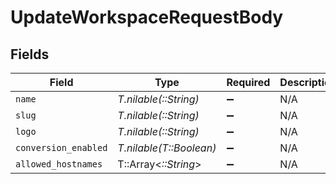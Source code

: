 # UpdateWorkspaceRequestBody


## Fields

| Field                   | Type                    | Required                | Description             |
| ----------------------- | ----------------------- | ----------------------- | ----------------------- |
| `name`                  | *T.nilable(::String)*   | :heavy_minus_sign:      | N/A                     |
| `slug`                  | *T.nilable(::String)*   | :heavy_minus_sign:      | N/A                     |
| `logo`                  | *T.nilable(::String)*   | :heavy_minus_sign:      | N/A                     |
| `conversion_enabled`    | *T.nilable(T::Boolean)* | :heavy_minus_sign:      | N/A                     |
| `allowed_hostnames`     | T::Array<*::String*>    | :heavy_minus_sign:      | N/A                     |